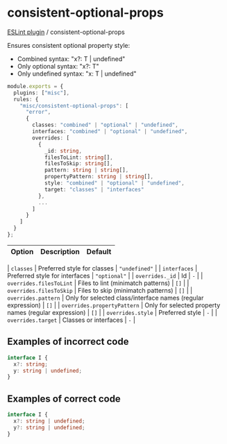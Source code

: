 # consistent-optional-props

[ESLint plugin](https://iliubinskii.github.io/eslint-plugin-misc/) / consistent-optional-props

Ensures consistent optional property style:

- Combined syntax: "x?: T \| undefined"
- Only optional syntax: "x?: T"
- Only undefined syntax: "x: T \| undefined"

```ts
module.exports = {
  plugins: ["misc"],
  rules: {
    "misc/consistent-optional-props": [
      "error",
      {
        classes: "combined" | "optional" | "undefined",
        interfaces: "combined" | "optional" | "undefined",
        overrides: [
          {
            _id: string,
            filesToLint: string[],
            filesToSkip: string[],
            pattern: string | string[],
            propertyPattern: string | string[],
            style: "combined" | "optional" | "undefined",
            target: "classes" | "interfaces"
          },
          ...
        ]
      }
    ]
  }
};
```

| Option | Description | Default |
| :----- | :---------- | :------ |

| `classes` | Preferred style for classes | `"undefined"` |
| `interfaces` | Preferred style for interfaces | `"optional"` |
| `overrides._id` | Id | `-` |
| `overrides.filesToLint` | Files to lint (minimatch patterns) | `[]` |
| `overrides.filesToSkip` | Files to skip (minimatch patterns) | `[]` |
| `overrides.pattern` | Only for selected class/interface names (regular expression) | `[]` |
| `overrides.propertyPattern` | Only for selected property names (regular expression) | `[]` |
| `overrides.style` | Preferred style | `-` |
| `overrides.target` | Classes or interfaces | `-` |

## Examples of incorrect code

```ts
interface I {
  x?: string;
  y: string | undefined;
}
```

## Examples of correct code

```ts
interface I {
  x?: string | undefined;
  y?: string | undefined;
}
```
